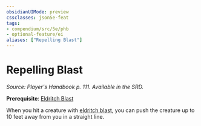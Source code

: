 ```yaml
---
obsidianUIMode: preview
cssclasses: json5e-feat
tags:
- compendium/src/5e/phb
- optional-feature/ei
aliases: ["Repelling Blast"]
---
```

# Repelling Blast
*Source: Player's Handbook p. 111. Available in the SRD.*  

**Prerequisite**: [Eldritch Blast](../spells/eldritch-blast.md#)

When you hit a creature with [eldritch blast](../spells/eldritch-blast.md#.md#), you can push the creature up to 10 feet away from you in a straight line.